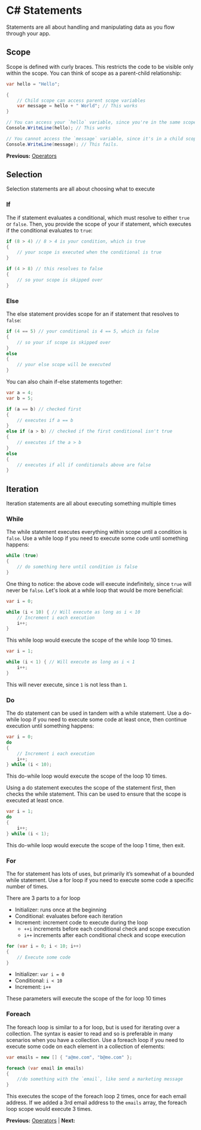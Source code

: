 # C# Statements

Statements are all about handling and manipulating data as you flow through your app.

## Scope

Scope is defined with curly braces. This restricts the code to be visible only within the scope. You can think of scope as a parent-child relationship:

```cs
var hello = "Hello";

{
    // Child scope can access parent scope variables
    var message = hello + " World"; // This works
}

// You can access your `hello` variable, since you're in the same scope
Console.WriteLine(hello); // This works

// You cannot access the `message` variable, since it's in a child scope
Console.WriteLine(message); // This fails.
```

**Previous:** [Operators](operators.markdown)

## Selection

Selection statements are all about choosing what to execute

### If

The if statement evaluates a conditional, which must resolve to either `true` or `false`. Then, you provide the scope of your if statement, which executes if the conditional evaluates to `true`:

```cs
if (8 > 4) // 8 > 4 is your condition, which is true
{
    // your scope is executed when the conditional is true
}

if (4 > 8) // this resolves to false
{
    // so your scope is skipped over
}
```

### Else

The else statement provides scope for an if statement that resolves to `false`:

```cs
if (4 == 5) // your conditional is 4 == 5, which is false
{
    // so your if scope is skipped over
}
else
{
    // your else scope will be executed
}
```

You can also chain if-else statements together:

```cs
var a = 4;
var b = 5;

if (a == b) // checked first
{
    // executes if a == b
}
else if (a > b) // checked if the first conditional isn't true
{
    // executes if the a > b
}
else
{
    // executes if all if conditionals above are false
}
```

## Iteration

Iteration statements are all about executing something multiple times

### While

The while statement executes everything within scope until a condition is `false`. Use a while loop if you need to execute some code until something happens:

```cs
while (true)
{
    // do something here until condition is false
}
```

One thing to notice: the above code will execute indefinitely, since `true` will never be `false`. Let's look at a while loop that would be more beneficial:

```cs
var i = 0;

while (i < 10) { // Will execute as long as i < 10
    // Increment i each execution
    i++;
}
```

This while loop would execute the scope of the while loop 10 times.

```cs
var i = 1;

while (i < 1) { // Will execute as long as i < 1
    i++;
}
```

This will never execute, since `1` is not less than `1`.

### Do

The do statement can be used in tandem with a while statement. Use a do-while loop if you need to execute some code at least once, then continue execution until something happens:

```cs
var i = 0;
do 
{
    // Increment i each execution
    i++;
} while (i < 10);
```

This do-while loop would execute the scope of the loop 10 times.

Using a do statement executes the scope of the statement first, then checks the while statement. This can be used to ensure that the scope is executed at least once.

```cs
var i = 1;
do
{
    i++;
} while (i < 1);
```

This do-while loop would execute the scope of the loop 1 time, then exit.

### For

The for statement has lots of uses, but primarily it’s somewhat of a bounded while statement. Use a for loop if you need to execute some code a specific number of times.

There are 3 parts to a for loop

* Initializer: runs once at the beginning
* Conditional: evaluates before each iteration
* Increment: increment code to execute during the loop
  * `++i` increments before each conditional check and scope execution
  * `i++` increments after each conditional check and scope execution

```cs
for (var i = 0; i < 10; i++)
{
    // Execute some code
}
```

* Initializer: `var i = 0`
* Conditional: `i < 10`
* Increment: `i++`

These parameters will execute the scope of the for loop 10 times

### Foreach

The foreach loop is similar to a for loop, but is used for iterating over a collection. The syntax is easier to read and so is preferable in many scenarios when you have a collection. Use a foreach loop if you need to execute some code on each element in a collection of elements:

```cs
var emails = new [] { "a@me.com", "b@me.com" };

foreach (var email in emails)
{
    //do something with the `email`, like send a marketing message
}
```

This executes the scope of the foreach loop 2 times, once for each email address. If we added a 3rd email address to the `emails` array, the foreach loop scope would execute 3 times.

**Previous:** [Operators](operators.markdown) |
**Next:** []()